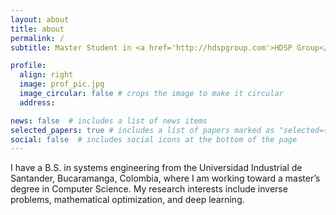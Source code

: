 ```yaml
---
layout: about
title: about
permalink: /
subtitle: Master Student in <a href='http://hdspgroup.com'>HDSP Group</a>. 

profile:
  align: right
  image: prof_pic.jpg
  image_circular: false # crops the image to make it circular
  address: 

news: false  # includes a list of news items
selected_papers: true # includes a list of papers marked as "selected={true}"
social: false  # includes social icons at the bottom of the page
---
```


I have a B.S. in systems engineering from the Universidad Industrial de Santander, Bucaramanga, Colombia, where I am working toward a master’s degree in Computer Science. My research interests include inverse problems, mathematical optimization, and deep learning.
